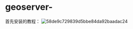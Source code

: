 # geoserver-
首先安装的教程：
![58de9c729839d5bbe84da92baadac24](https://user-images.githubusercontent.com/92880702/204452046-6007ed2f-6dce-4da2-80fe-e047a749dbff.png)
